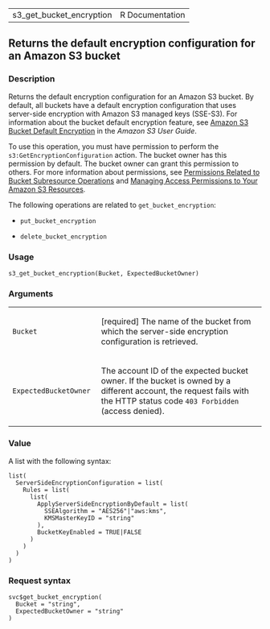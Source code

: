 <table style="width: 100%;">
<tbody>
<tr class="odd">
<td>s3_get_bucket_encryption</td>
<td style="text-align: right;">R Documentation</td>
</tr>
</tbody>
</table>

## Returns the default encryption configuration for an Amazon S3 bucket

### Description

Returns the default encryption configuration for an Amazon S3 bucket. By
default, all buckets have a default encryption configuration that uses
server-side encryption with Amazon S3 managed keys (SSE-S3). For
information about the bucket default encryption feature, see [Amazon S3
Bucket Default
Encryption](https://docs.aws.amazon.com/AmazonS3/latest/userguide/bucket-encryption.html)
in the *Amazon S3 User Guide*.

To use this operation, you must have permission to perform the
`s3:GetEncryptionConfiguration` action. The bucket owner has this
permission by default. The bucket owner can grant this permission to
others. For more information about permissions, see [Permissions Related
to Bucket Subresource
Operations](https://docs.aws.amazon.com/AmazonS3/latest/userguide/using-with-s3-actions.html#using-with-s3-actions-related-to-bucket-subresources)
and [Managing Access Permissions to Your Amazon S3
Resources](https://docs.aws.amazon.com/AmazonS3/latest/userguide/s3-access-control.html).

The following operations are related to `get_bucket_encryption`:

-   `put_bucket_encryption`

-   `delete_bucket_encryption`

### Usage

    s3_get_bucket_encryption(Bucket, ExpectedBucketOwner)

### Arguments

<table>
<colgroup>
<col style="width: 35%" />
<col style="width: 65%" />
</colgroup>
<tbody>
<tr class="odd">
<td><code id="s3_get_bucket_encryption_:_Bucket">Bucket</code></td>
<td><p>[required] The name of the bucket from which the server-side
encryption configuration is retrieved.</p></td>
</tr>
<tr class="even">
<td><code
id="s3_get_bucket_encryption_:_ExpectedBucketOwner">ExpectedBucketOwner</code></td>
<td><p>The account ID of the expected bucket owner. If the bucket is
owned by a different account, the request fails with the HTTP status
code <code style="white-space: pre;">⁠403 Forbidden⁠</code> (access
denied).</p></td>
</tr>
</tbody>
</table>

### Value

A list with the following syntax:

    list(
      ServerSideEncryptionConfiguration = list(
        Rules = list(
          list(
            ApplyServerSideEncryptionByDefault = list(
              SSEAlgorithm = "AES256"|"aws:kms",
              KMSMasterKeyID = "string"
            ),
            BucketKeyEnabled = TRUE|FALSE
          )
        )
      )
    )

### Request syntax

    svc$get_bucket_encryption(
      Bucket = "string",
      ExpectedBucketOwner = "string"
    )
